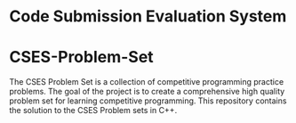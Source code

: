 # Code Submission Evaluation System
# CSES-Problem-Set

The CSES Problem Set is a collection of competitive programming practice problems.
The goal of the project is to create a comprehensive high quality problem set for learning competitive programming.
This repository contains the solution to the CSES Problem sets in C++.

